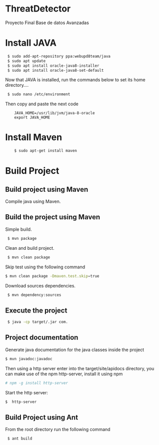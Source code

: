 # ThreatDetector
Proyecto Final Base de datos Avanzadas


# Install JAVA


```bash
 $ sudo add-apt-repository ppa:webupd8team/java
 $ sudo apt update
 $ sudo apt install oracle-java8-installer
 $ sudo apt install oracle-java8-set-default
```

Now that JAVA is installed, run the commands below to set its home directory….


``` bash
 $ sudo nano /etc/environment
```
Then copy and paste the next code

```
    JAVA_HOME=/usr/lib/jvm/java-8-oracle
    export JAVA_HOME
```


# Install Maven

```bash
    $ sudo apt-get install maven
```



# Build Project


## Build project using Maven

Compile java  using Maven.

## Build the project using Maven
Simple build.

```bash
 $ mvn package
```

Clean and build project.

```bash
 $ mvn clean package
```


Skip test using the following command

```bash
$ mvn clean package -Dmaven.test.skip=true

```
Download sources dependencies.
```bash
 $ mvn dependency:sources
```
## Execute the project

```bash
 $ java -cp target/.jar com.
```

## Project documentation

Generate java documentation for the java classes inside the project

```bash
$ mvn javadoc:javadoc

```
Then using a http server enter into the target/site/apidocs directory, you can
make use of the npm http-server, install it using npm

```bash
# npm -g install http-server
```
Start the http server:

```bash
$  http-server
```

## Build Project using Ant

From the root directory run the following command

```bash
 $ ant build
```